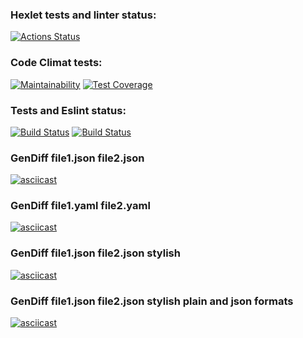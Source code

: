 ### Hexlet tests and linter status:
[![Actions Status](https://github.com/DSFirstaev/frontend-project-lvl2/workflows/hexlet-check/badge.svg)](https://github.com/DSFirstaev/frontend-project-lvl2/actions)

### Code Climat tests:
[![Maintainability](https://api.codeclimate.com/v1/badges/b9d87fdc9a7836478397/maintainability)](https://codeclimate.com/github/DSFirstaev/frontend-project-lvl2/maintainability)   [![Test Coverage](https://api.codeclimate.com/v1/badges/b9d87fdc9a7836478397/test_coverage)](https://codeclimate.com/github/DSFirstaev/frontend-project-lvl2/test_coverage)

### Tests and Eslint status:
[![Build Status](https://github.com/DSFirstaev/frontend-project-lvl2/workflows/Tests/badge.svg)](https://github.com/DSFirstaev/frontend-project-lvl2/actions)  [![Build Status](https://github.com/DSFirstaev/frontend-project-lvl2/workflows/Eslint/badge.svg)](https://github.com/DSFirstaev/frontend-project-lvl2/actions)

### GenDiff file1.json file2.json
[![asciicast](https://asciinema.org/a/ymRZjEn8JAuYr12yV0sHZuFBZ.svg)](https://asciinema.org/a/ymRZjEn8JAuYr12yV0sHZuFBZ)

### GenDiff file1.yaml file2.yaml
[![asciicast](https://asciinema.org/a/0G2Jjq4xMBbBjJ2nYZaL3MiLH.svg)](https://asciinema.org/a/0G2Jjq4xMBbBjJ2nYZaL3MiLH)

### GenDiff file1.json file2.json stylish
[![asciicast](https://asciinema.org/a/20xcYTQMjUbmsac9sdjYpiTle.svg)](https://asciinema.org/a/20xcYTQMjUbmsac9sdjYpiTle)

### GenDiff file1.json file2.json stylish plain and json formats
[![asciicast](https://asciinema.org/a/B7IPi2aziqwEMjvFD84iknlYH.svg)](https://asciinema.org/a/B7IPi2aziqwEMjvFD84iknlYH)